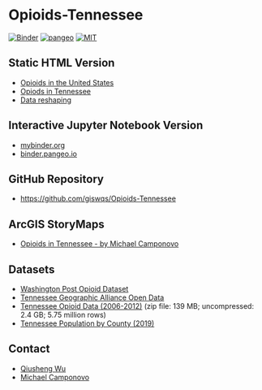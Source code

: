 # Opioids-Tennessee

[![Binder](https://mybinder.org/badge_logo.svg)](https://mybinder.org/v2/gh/giswqs/Opioids-Tennessee/gh-pages)
[![pangeo](https://binder.pangeo.io/badge_logo.svg)](https://binder.pangeo.io/v2/gh/giswqs/Opioids-Tennessee/gh-pages)
[![MIT](https://img.shields.io/badge/License-MIT-yellow.svg)](https://opensource.org/licenses/MIT)

## Static HTML Version

* [Opioids in the United States](https://giswqs.github.io/Opioids-Tennessee/html/opioid-us.html)
* [Opiods in Tennessee](https://giswqs.github.io/Opioids-Tennessee/html/opioid-tn.html)
* [Data reshaping](https://giswqs.github.io/Opioids-Tennessee/html/data-reshaping.html)

## Interactive Jupyter Notebook Version

* [mybinder.org](https://mybinder.org/v2/gh/giswqs/Opioids-Tennessee/gh-pages)
* [binder.pangeo.io](https://binder.pangeo.io/v2/gh/giswqs/Opioids-Tennessee/gh-pages)

## GitHub Repository

* <https://github.com/giswqs/Opioids-Tennessee>

## ArcGIS StoryMaps

 * [Opioids in Tennessee - by Michael Camponovo](https://storymaps.arcgis.com/stories/92678e77f9f9467bbad17c06f68ac67b)

## Datasets

* [Washington Post Opioid Dataset](https://www.washingtonpost.com/graphics/2019/investigations/dea-pain-pill-database/)
* [Tennessee Geographic Alliance Open Data](https://data-tga.opendata.arcgis.com/search?tags=opioid)
* [Tennessee Opioid Data (2006-2012)](https://www.washingtonpost.com/wp-stat/dea-pain-pill-database/summary/arcos-tn-statewide-itemized.tsv.gz) (zip file: 139 MB; uncompressed: 2.4 GB; 5.75 million rows)
* [Tennessee Population by County (2019)](http://worldpopulationreview.com/us-counties/tn/)

## Contact

* [Qiusheng Wu](https://wetlands.io)
* [Michael Camponovo](https://geography.utk.edu/about-us/faculty/michael-camponovo/)
